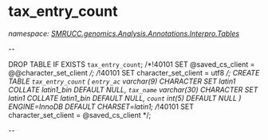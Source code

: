 ﻿# tax_entry_count
_namespace: [SMRUCC.genomics.Analysis.Annotations.Interpro.Tables](./index.md)_

--
 
 DROP TABLE IF EXISTS `tax_entry_count`;
 /*!40101 SET @saved_cs_client = @@character_set_client */;
 /*!40101 SET character_set_client = utf8 */;
 CREATE TABLE `tax_entry_count` (
 `entry_ac` varchar(9) CHARACTER SET latin1 COLLATE latin1_bin DEFAULT NULL,
 `tax_name` varchar(30) CHARACTER SET latin1 COLLATE latin1_bin DEFAULT NULL,
 `count` int(5) DEFAULT NULL
 ) ENGINE=InnoDB DEFAULT CHARSET=latin1;
 /*!40101 SET character_set_client = @saved_cs_client */;
 
 --




